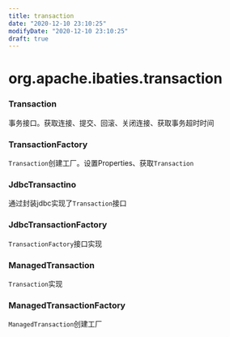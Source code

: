 ```yaml
---
title: transaction
date: "2020-12-10 23:10:25"
modifyDate: "2020-12-10 23:10:25"
draft: true
---
```

# org.apache.ibaties.transaction

### Transaction
事务接口。获取连接、提交、回滚、关闭连接、获取事务超时时间

### TransactionFactory
```Transaction```创建工厂。设置Properties、获取```Transaction```

### JdbcTransactino
通过封装jdbc实现了```Transaction```接口

### JdbcTransactionFactory
```TransactionFactory```接口实现

### ManagedTransaction
```Transaction```实现

### ManagedTransactionFactory
```ManagedTransaction```创建工厂
